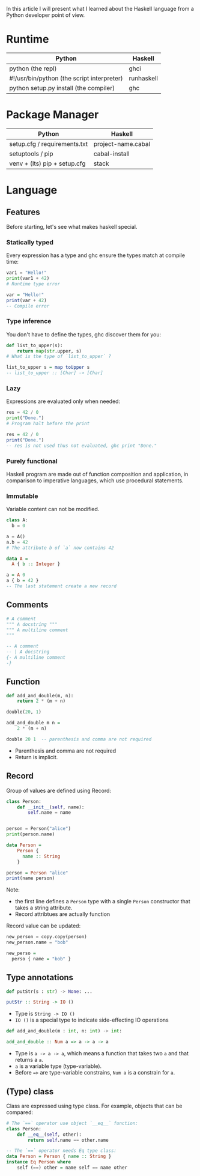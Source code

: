 In this article I will present what I learned about the Haskell language from a Python developer point of view.

<!-- note: max code width is 61 col -->

# Runtime

| Python                                       | Haskell            |
|----------------------------------------------|--------------------|
| python (the repl)                            | ghci               |
| #!/usr/bin/python (the script interpreter)   | runhaskell         |
| python setup.py install (the compiler)       | ghc                |


# Package Manager

| Python                               | Haskell            |
|--------------------------------------|--------------------|
| setup.cfg / requirements.txt         | project-name.cabal |
| setuptools / pip                     | cabal-install      |
| venv + (lts) pip + setup.cfg         | stack              |


# Language

## Features

Before starting, let's see what makes haskell special.

### Statically typed

Every expression has a type and ghc ensure the types match at compile time:

```python
var1 = "Hello!"
print(var1 + 42)
# Runtime type error
```

```haskell
var = "Hello!"
print(var + 42)
-- Compile error
```

### Type inference

You don't have to define the types, ghc discover them for you:

```python
def list_to_upper(s):
    return map(str.upper, s)
# What is the type of `list_to_upper` ?
```

```haskell
list_to_upper s = map toUpper s
-- list_to_upper :: [Char] -> [Char]
```

### Lazy

Expressions are evaluated only when needed:

```python
res = 42 / 0
print("Done.")
# Program halt before the print
```

```haskell
res = 42 / 0
print("Done.")
-- res is not used thus not evaluated, ghc print "Done."
```

### Purely functional

Haskell program are made out of function composition and application, in comparison to imperative languages, which use procedural statements.


### Immutable

Variable content can not be modified.

```python
class A:
  b = 0

a = A()
a.b = 42
# The attribute b of `a` now contains 42
```

```haskell
data A =
  A { b :: Integer }

a = A 0
a { b = 42 }
-- The last statement create a new record
```


## Comments

```python
# A comment
""" A docstring """
""" A multiline comment
"""
```

```haskell
-- A comment
-- | A docstring
{- A multiline comment
-}
```

## Function

```python
def add_and_double(m, n):
    return 2 * (m + n)

double(20, 1)
```

```haskell
add_and_double m n =
    2 * (m + n)

double 20 1  -- parenthesis and comma are not required
```

* Parenthesis and comma are not required
* Return is implicit.

## Record

Group of values are defined using Record:

```python
class Person:
    def __init__(self, name):
        self.name = name


person = Person("alice")
print(person.name)
```

```haskell
data Person =
    Person {
      name :: String
    }

person = Person "alice"
print(name person)
```

Note:
* the first line defines a `Person` type with a single `Person` constructor that takes a string attribute.
* Record attribtues are actually function

Record value can be updated:

```python
new_person = copy.copy(person)
new_person.name = "bob"
```

```haskell
new_perso =
  perso { name = "bob" }
```

## Type annotations

```python
def putStr(s : str) -> None: ...
```

```haskell
putStr :: String -> IO ()
```

* Type is `String -> IO ()`
* `IO ()` is a special type to indicate side-effecting IO operations

```python
def add_and_double(m : int, n: int) -> int:
```

```haskell
add_and_double :: Num a => a -> a -> a
```

* Type is `a -> a -> a`, which means a function that takes two `a` and that returns a `a`.
* `a` is a variable type (type-variable).
* Before `=>` are type-variable constrains, `Num a` is a constrain for `a`.


## (Type) class

Class are expressed using type class. For example, objects that can be compared:

```python
# The `==` operator use object `__eq__` function:
class Person:
    def __eq__(self, other):
        return self.name == other.name
```

```haskell
-- The `==` operator needs Eq type class:
data Person = Person { name :: String }
instance Eq Person where
    self (==) other = name self == name other
```
